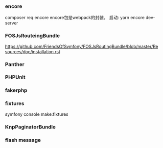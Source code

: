### encore
composer req encore
encore包是webpack的封装。
启动: yarn encore dev-server


### FOSJsRouteingBundle

https://github.com/FriendsOfSymfony/FOSJsRoutingBundle/blob/master/Resources/doc/installation.rst


### Panther

### PHPUnit

### fakerphp


### fixtures

symfony console make:fixtures

### KnpPaginatorBundle

### flash message
